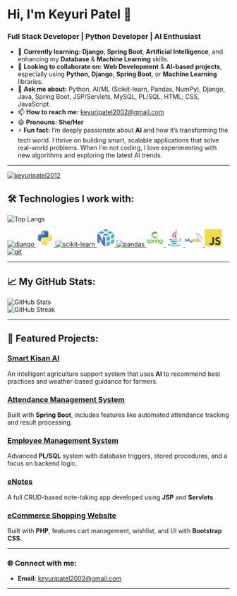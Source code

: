 # Hi, I'm Keyuri Patel 👋  
### Full Stack Developer | Python Developer | AI Enthusiast

- 🌱 **Currently learning:** **Django**, **Spring Boot**, **Artificial Intelligence**, and enhancing my **Database** & **Machine Learning** skills.
- 👯 **Looking to collaborate on:** **Web Development** & **AI-based projects**, especially using **Python**, **Django**, **Spring Boot**, or **Machine Learning** libraries.
- 💬 **Ask me about:** Python, AI/ML (Scikit-learn, Pandas, NumPy), Django, Java, Spring Boot, JSP/Servlets, MySQL, PL/SQL, HTML, CSS, JavaScript.
- 📫 **How to reach me:** [keyuripatel2002@gmail.com](mailto:keyuripatel2002@gmail.com)
- 😄 **Pronouns:** **She/Her**
- ⚡ **Fun fact:** I’m deeply passionate about **AI** and how it’s transforming the tech world. I thrive on building smart, scalable applications that solve real-world problems. When I’m not coding, I love experimenting with new algorithms and exploring the latest AI trends.

---

<p align="left"> 
  <a href="https://github.com/ryo-ma/github-profile-trophy">
    <img src="https://github-profile-trophy.vercel.app/?username=keyuripatel2012" alt="keyuripatel2012" />
  </a> 
</p>

## 🛠️ Technologies I work with:

![Top Langs](https://github-readme-stats.vercel.app/api/top-langs/?username=keyuripatel2012&layout=compact)

<a href="https://www.djangoproject.com/" target="_blank"> <img src="https://cdn.worldvectorlogo.com/logos/django.svg" alt="django" width="40" height="40"/> </a> 
<a href="https://www.python.org" target="_blank"> <img src="https://raw.githubusercontent.com/devicons/devicon/master/icons/python/python-original.svg" alt="python" width="40" height="40"/> </a>
<a href="https://scikit-learn.org/" target="_blank"> <img src="https://upload.wikimedia.org/wikipedia/commons/0/05/Scikit_learn_logo_small.svg" alt="scikit-learn" width="40" height="40"/> </a>
<a href="https://numpy.org/" target="_blank"> <img src="https://raw.githubusercontent.com/devicons/devicon/master/icons/numpy/numpy-original.svg" alt="numpy" width="40" height="40"/> </a>
<a href="https://pandas.pydata.org/" target="_blank"> <img src="https://pandas.pydata.org/static/img/pandas_white.svg" alt="pandas" width="40" height="40"/> </a>
<a href="https://spring.io/projects/spring-boot" target="_blank"> <img src="https://raw.githubusercontent.com/devicons/devicon/master/icons/spring/spring-original-wordmark.svg" alt="spring boot" width="40" height="40" /> </a>
<a href="https://www.java.com" target="_blank"> <img src="https://raw.githubusercontent.com/devicons/devicon/master/icons/java/java-original.svg" alt="java" width="40" height="40"/> </a> 
<a href="https://www.mysql.com/" target="_blank"> <img src="https://raw.githubusercontent.com/devicons/devicon/master/icons/mysql/mysql-original-wordmark.svg" alt="mysql" width="40" height="40"/> </a> 
<a href="https://developer.mozilla.org/en-US/docs/Web/JavaScript" target="_blank"> <img src="https://raw.githubusercontent.com/devicons/devicon/master/icons/javascript/javascript-original.svg" alt="javascript" width="40" height="40"/> </a> 
<a href="https://git-scm.com/" target="_blank"> <img src="https://www.vectorlogo.zone/logos/git-scm/git-scm-icon.svg" alt="git" width="40" height="40"/> </a> 

---

## 📈 My GitHub Stats:

![GitHub Stats](https://github-readme-stats.vercel.app/api?username=keyuripatel2012&show_icons=true&theme=default)  
![GitHub Streak](https://streak-stats.demolab.com/?user=keyuripatel2012&theme=default)

---

## 📂 Featured Projects:

### [Smart Kisan AI](https://github.com/keyuripatel2012/SmartKisan-AI)
An intelligent agriculture support system that uses **AI** to recommend best practices and weather-based guidance for farmers.

### [Attendance Management System](https://github.com/keyuripatel2012/Attendance-Management-System)
Built with **Spring Boot**, includes features like automated attendance tracking and result processing.

### [Employee Management System](https://github.com/keyuripatel2012/Employee-Management-System)
Advanced **PL/SQL** system with database triggers, stored procedures, and a focus on backend logic.

### [eNotes](https://github.com/keyuripatel2012/eNotes)
A full CRUD-based note-taking app developed using **JSP** and **Servlets**.

### [eCommerce Shopping Website](https://github.com/keyuripatel2012/eCommerce-Shopping-Website)
Built with **PHP**, features cart management, wishlist, and UI with **Bootstrap CSS**.

---

### 🌐 Connect with me:

- **Email:** [keyuripatel2002@gmail.com](mailto:keyuripatel2002@gmail.com)  

---
